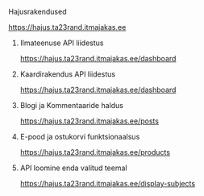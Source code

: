 Hajusrakendused

https://hajus.ta23rand.itmajakas.ee


1. Ilmateenuse API liidestus

    https://hajus.ta23rand.itmajakas.ee/dashboard

2. Kaardirakendus API liidestus

   https://hajus.ta23rand.itmajakas.ee/dashboard

3. Blogi ja Kommentaaride haldus
   
   https://hajus.ta23rand.itmajakas.ee/posts

4. E-pood ja ostukorvi funktsionaalsus
   
    https://hajus.ta23rand.itmajakas.ee/products

5. API loomine enda valitud teemal

   https://hajus.ta23rand.itmajakas.ee/display-subjects
   
